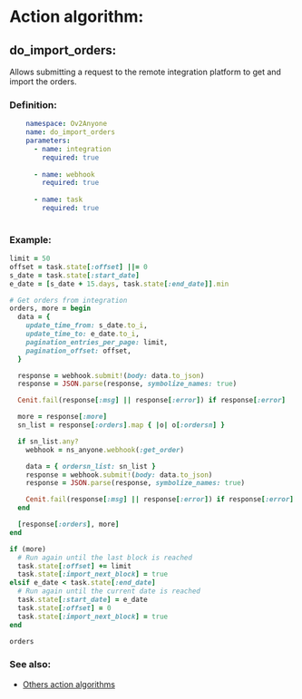 # Action algorithm:

## do_import_orders:

Allows submitting a request to the remote integration platform to get and import the orders.
    
### Definition:
```YAML
    namespace: Ov2Anyone
    name: do_import_orders
    parameters:
      - name: integration
        required: true
        
      - name: webhook
        required: true
        
      - name: task
        required: true
        
```

### Example:
```RUBY
limit = 50
offset = task.state[:offset] ||= 0
s_date = task.state[:start_date]
e_date = [s_date + 15.days, task.state[:end_date]].min

# Get orders from integration
orders, more = begin
  data = {
    update_time_from: s_date.to_i,
    update_time_to: e_date.to_i,
    pagination_entries_per_page: limit,
    pagination_offset: offset,
  }

  response = webhook.submit!(body: data.to_json)
  response = JSON.parse(response, symbolize_names: true)

  Cenit.fail(response[:msg] || response[:error]) if response[:error]

  more = response[:more]
  sn_list = response[:orders].map { |o| o[:ordersn] }

  if sn_list.any?
    webhook = ns_anyone.webhook(:get_order)

    data = { ordersn_list: sn_list }
    response = webhook.submit!(body: data.to_json)
    response = JSON.parse(response, symbolize_names: true)

    Cenit.fail(response[:msg] || response[:error]) if response[:error]
  end

  [response[:orders], more]
end

if (more)
  # Run again until the last block is reached
  task.state[:offset] += limit
  task.state[:import_next_block] = true
elsif e_date < task.state[:end_date]
  # Run again until the current date is reached
  task.state[:start_date] = e_date
  task.state[:offset] = 0
  task.state[:import_next_block] = true
end

orders
```

### See also:
* [Others action algorithms](overview?id=do_import_orders)